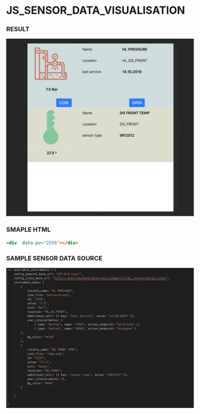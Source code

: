 # JS_SENSOR_DATA_VISUALISATION

### RESULT

<img src='/documentation/sample_result.png' />

### SMAPLE HTML
```html
<div  data-pv="2556"></div>
```

### SAMPLE SENSOR DATA SOURCE
<img src='/documentation/sample_instrument_config.png' />
